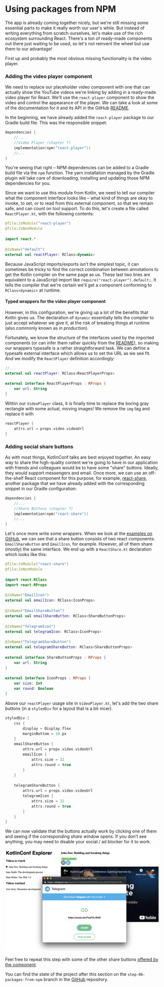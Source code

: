 # Using packages from NPM

The app is already coming together nicely, but we're still missing some essential parts to make it really worth our user's while. But instead of writing everything from scratch ourselves, let's make use of the rich ecosystem surrounding React. There's a ton of ready-made components out there just waiting to be used, so let's not reinvent the wheel but use them to our advantage!

First up and probably the most obvious missing functionality is the video player.

### Adding the video player component

We need to replace our placeholder video component with one that can actually show the YouTube videos we're linking by adding in a ready-made video player for React. We'll use the `react-player` component to show the video and control the appearance of the player. We can take a look at some of the documentation for it and its API in the GitHub [README](https://github.com/CookPete/react-player/blob/master/README.md).

In the beginning, we have already added the `react-player` package to our Gradle build file. This was the responsible snippet:

```kotlin
dependencies {
    //...
    //Video Player (chapter 7)
    implementation(npm("react-player"))
    //...
}
```

You're seeing that right – NPM dependencies can be added to a Gradle build file via the `npm` function. The yarn installation managed by the Gradle plugin will take care of downloading, installing and updating those NPM dependencies for you.

Since we want to use this module from Kotlin, we need to tell our compiler what the component interface looks like – what kind of things are okay to invoke, to set, or to read from this external component, so that we remain safe, and can count on tool support. To do this, let's create a file called `ReactPlayer.kt`, with the following contents:

```kotlin
@file:JsModule("react-player")
@file:JsNonModule

import react.*

@JsName("default")
external val reactPlayer: RClass<dynamic>
```

Because JavaScript imports/exports isn't the simplest topic, it can sometimes be tricky to find the correct combination between annotations to get the Kotlin compiler on the same page as us. These last two lines are equivalent to a JavaScript import like `require("react-player").default;`. It tells the compiler that we're certain we'll get a component conforming to `RClass<dynamic>` at runtime.

#### Typed wrappers for the video player component

However, in this configuration, we're giving up a lot of the benefits that Kotlin gives us. The declaration of `dynamic` essentially tells the compiler to just accept whatever we give it, at the risk of breaking things at runtime (also commonly known as *in production*).

Fortunately, we know the structure of the interfaces used by the imported components (or can infer them rather quickly from the [README](https://github.com/CookPete/react-player#usage)), so making our wrappers typesafe is a rather straightforward task. We can define a typesafe external interface which allows us to set the URL as we see fit. And we modify the `ReactPlayer` definition accordingly:

```kotlin
//...
external val reactPlayer: RClass<ReactPlayerProps>

external interface ReactPlayerProps : RProps {
    var url: String
}
```

Within our `VideoPlayer` class, it is finally time to replace the boring gray rectangle with some actual, moving images! We remove the `img` tag and replace it with

```kotlin
reactPlayer {
    attrs.url = props.video.videoUrl
}
```

### Adding social share buttons

As with most things, KotlinConf talks are best enjoyed together. An easy way to share the high-quality content we're going to have in our application with friends and colleagues would be to have some "share" buttons. Ideally, they would support messengers and email. Once more, we can use an off-the-shelf React component for this purpose, for example, [react-share](https://github.com/nygardk/react-share/blob/master/README.md), another package that we have already added with the corresponding snippet in our Gradle configuration:

```kotlin
dependencies {
    //...
    //Share Buttons (chapter 7)
    implementation(npm("react-share"))
    //...
}
```

Let's once more write some wrappers. When we look at the [examples on GitHub](https://github.com/nygardk/react-share/blob/master/demo/Demo.jsx#L61), we can see that a share button consists of two react components: `EmailShareButton` and `EmailIcon`, for example. However, all of them share (mostly) the same interface. We end up with a `ReactShare.kt` declaration which looks like this:

```kotlin
@file:JsModule("react-share")
@file:JsNonModule

import react.RClass
import react.RProps

@JsName("EmailIcon")
external val emailIcon: RClass<IconProps>

@JsName("EmailShareButton")
external val emailShareButton: RClass<ShareButtonProps>

@JsName("TelegramIcon")
external val telegramIcon: RClass<IconProps>

@JsName("TelegramShareButton")
external val telegramShareButton: RClass<ShareButtonProps>

external interface ShareButtonProps : RProps {
    var url: String
}

external interface IconProps : RProps {
    var size: Int
    var round: Boolean
}
```

Above our `reactPlayer` usage site in `VideoPlayer.kt`, let's add the two share buttons (in a `styledDiv` for a layout that is a bit nicer).

```kotlin
styledDiv {
    css {
        display = Display.flex
        marginBottom = 10.px
    }
    emailShareButton {
        attrs.url = props.video.videoUrl
        emailIcon {
            attrs.size = 32
            attrs.round = true
        }
    }

    telegramShareButton {
        attrs.url = props.video.videoUrl
        telegramIcon {
            attrs.size = 32
            attrs.round = true
        }
    }
}
```

We can now validate that the buttons actually work by clicking one of them and seeing if the corresponding *share window* opens. If you don’t see anything, you may need to disable your social / ad blocker for it to work.

![image-20190729192417600](./assets/image-20190729192417600.png)

Feel free to repeat this step with some of the other share buttons [offered by the component](https://github.com/nygardk/react-share/blob/master/README.md#features).

You can find the state of the project after this section on the `step-06-packages-from-npm` branch in the [GitHub](https://github.com/kotlin-hands-on/web-app-react-kotlin-js-gradle/tree/step-06-packages-from-npm) repository.
